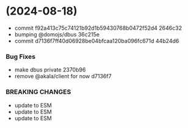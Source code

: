 #  (2024-08-18)


* commit f92a413c75c74121b92d1b59430768b0472f52d4 2646c32
* bumping @domojs/dbus 36c215e
* commit d7136f7ff40d06928be04bfcaa120ba096fc671d 44b24d6


### Bug Fixes

* make dbus private 2370b96
* remove @akala/client for now d7136f7


### BREAKING CHANGES

* update to ESM
* update to ESM
* update to ESM



